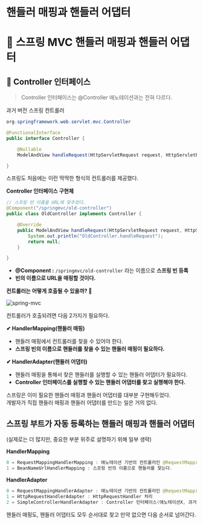 핸들러 매핑과 핸들러 어댑터
===========================
# 📘 스프링 MVC 핸들러 매핑과 핸들러 어댑터
## 📖 Controller 인터페이스
> Controller 인터페이스는 @Controller 애노테이션과는 전혀 다르다.
   
과거 버전 스프링 컨트롤러
```java  
org.springframework.web.servlet.mvc.Controller
```  
```java
@FunctionalInterface
public interface Controller {

	@Nullable
	ModelAndView handleRequest(HttpServletRequest request, HttpServletResponse response) throws Exception;

}
```
스프링도 처음에는 이런 딱딱한 형식의 컨트롤러를 제공했다.
   
**Controller 인터페이스 구현체**   
```java
// 스프링 빈 이름을 URL에 맞추었다.
@Component("/springmvc/old-controller")
public class OldController implements Controller {

    @Override
    public ModelAndView handleRequest(HttpServletRequest request, HttpServletResponse response) throws Exception {
        System.out.println("OldController.handleRequest");
        return null;
    }

}
```
* **@Component :** `/springmvc/old-controller` 라는 이름으로 **스프링 빈 등록**   
* **빈의 이름으로 URL을 매핑할 것이다.**   

**컨트롤러는 어떻게 호출될 수 있을까? 🤔**   
   
![spring-mvc](https://user-images.githubusercontent.com/50267433/126873936-e90358e2-10ac-4b6e-9343-6d0c20c523fd.PNG)   
  
컨트롤러가 호출되려면 다음 2가지가 필요하다.   
    
**✔ HandlerMapping(핸들러 매핑)**
* 핸들러 매핑에서 컨트롤러를 찾을 수 있어야 한다.
* **스프링 빈의 이름으로 핸들러를 찾을 수 있는 핸들러 매핑이 필요하다.**    
     
**✔ HandlerAdapter(핸들러 어댑터)**  
* 핸들러 매핑을 통해서 찾은 핸들러를 실행할 수 있는 핸들러 어댑터가 필요하다.   
* **Controller 인터페이스를 실행할 수 있는 핸들러 어댑터를 찾고 실행해야 한다.**   
   
스프링은 이미 필요한 핸들러 매핑과 핸들러 어댑터를 대부분 구현해두었다.   
개발자가 직접 핸들러 매핑과 핸들러 어댑터를 만드는 일은 거의 없다.   

## 스프링 부트가 자동 등록하는 핸들러 매핑과 핸들러 어댑터
(실제로는 더 많지만, 중요한 부분 위주로 설명하기 위해 일부 생략)

**HandlerMapping**
```java
0 = RequestMappingHandlerMapping : 애노테이션 기반의 컨트롤러인 @RequestMapping에서사용
1 = BeanNameUrlHandlerMapping : 스프링 빈의 이름으로 핸들러를 찾는다.
```
   
**HandlerAdapter**   
```java
0 = RequestMappingHandlerAdapter : 애노테이션 기반의 컨트롤러인 @RequestMapping에서 사용
1 = HttpRequestHandlerAdapter : HttpRequestHandler 처리
2 = SimpleControllerHandlerAdapter : Controller 인터페이스(애노테이션X, 과거에 사용) 처리
```
핸들러 매핑도, 핸들러 어댑터도 모두 순서대로 찾고 만약 없으면 다음 순서로 넘어간다.    



